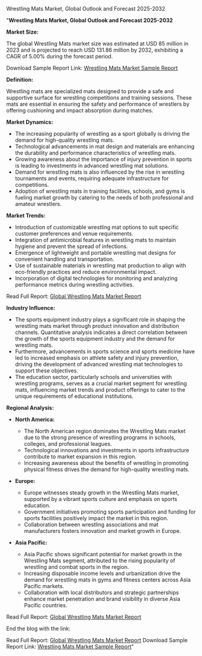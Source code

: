 Wrestling Mats Market, Global Outlook and Forecast 2025-2032 

"**Wrestling Mats Market, Global Outlook and Forecast 2025-2032**

**Market Size:**

The global Wrestling Mats market size was estimated at USD 85 million in 2023 and is projected to reach USD 131.86 million by 2032, exhibiting a CAGR of 5.00% during the forecast period.

Download Sample Report Link: [Wrestling Mats Market Sample Report](https://www.statsmarketresearch.com/download-free-sample/8028833/global-wrestling-mats-forecast-2025-2032-13)

**Definition:**

Wrestling mats are specialized mats designed to provide a safe and supportive surface for wrestling competitions and training sessions. These mats are essential in ensuring the safety and performance of wrestlers by offering cushioning and impact absorption during matches.

**Market Dynamics:**

- The increasing popularity of wrestling as a sport globally is driving the demand for high-quality wrestling mats.
- Technological advancements in mat design and materials are enhancing the durability and performance characteristics of wrestling mats.
- Growing awareness about the importance of injury prevention in sports is leading to investments in advanced wrestling mat solutions.
- Demand for wrestling mats is also influenced by the rise in wrestling tournaments and events, requiring adequate infrastructure for competitions.
- Adoption of wrestling mats in training facilities, schools, and gyms is fueling market growth by catering to the needs of both professional and amateur wrestlers.

**Market Trends:**

- Introduction of customizable wrestling mat options to suit specific customer preferences and venue requirements.
- Integration of antimicrobial features in wrestling mats to maintain hygiene and prevent the spread of infections.
- Emergence of lightweight and portable wrestling mat designs for convenient handling and transportation.
- Use of sustainable materials in wrestling mat production to align with eco-friendly practices and reduce environmental impact.
- Incorporation of digital technologies for monitoring and analyzing performance metrics during wrestling activities.

Read Full Report: [Global Wrestling Mats Market Report](https://www.statsmarketresearch.com/global-wrestling-mats-forecast-2025-2032-13-8028833)

**Industry Influence:**

- The sports equipment industry plays a significant role in shaping the wrestling mats market through product innovation and distribution channels. Quantitative analysis indicates a direct correlation between the growth of the sports equipment industry and the demand for wrestling mats.
- Furthermore, advancements in sports science and sports medicine have led to increased emphasis on athlete safety and injury prevention, driving the development of advanced wrestling mat technologies to support these objectives.
- The education sector, particularly schools and universities with wrestling programs, serves as a crucial market segment for wrestling mats, influencing market trends and product offerings to cater to the unique requirements of educational institutions.

**Regional Analysis:**

- **North America:**
  - The North American region dominates the Wrestling Mats market due to the strong presence of wrestling programs in schools, colleges, and professional leagues.
  - Technological innovations and investments in sports infrastructure contribute to market expansion in this region.
  - Increasing awareness about the benefits of wrestling in promoting physical fitness drives the demand for high-quality wrestling mats.

- **Europe:**
  - Europe witnesses steady growth in the Wrestling Mats market, supported by a vibrant sports culture and emphasis on sports education.
  - Government initiatives promoting sports participation and funding for sports facilities positively impact the market in this region.
  - Collaboration between wrestling associations and mat manufacturers fosters innovation and market growth in Europe.

- **Asia Pacific:**
  - Asia Pacific shows significant potential for market growth in the Wrestling Mats segment, attributed to the rising popularity of wrestling and combat sports in the region.
  - Increasing disposable income levels and urbanization drive the demand for wrestling mats in gyms and fitness centers across Asia Pacific markets.
  - Collaboration with local distributors and strategic partnerships enhance market penetration and brand visibility in diverse Asia Pacific countries.

Read Full Report: [Global Wrestling Mats Market Report](https://www.statsmarketresearch.com/global-wrestling-mats-forecast-2025-2032-13-8028833)

End the blog with the link:

Read Full Report: [Global Wrestling Mats Market Report](https://www.statsmarketresearch.com/global-wrestling-mats-forecast-2025-2032-13-8028833)
Download Sample Report Link: [Wrestling Mats Market Sample Report](https://www.statsmarketresearch.com/download-free-sample/8028833/global-wrestling-mats-forecast-2025-2032-13)"
